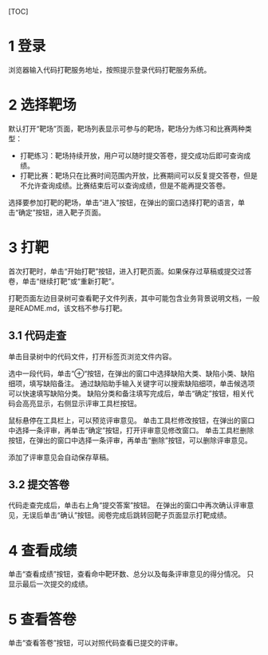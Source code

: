 [TOC]
# 1 登录
浏览器输入代码打靶服务地址，按照提示登录代码打靶服务系统。
# 2 选择靶场
默认打开“靶场”页面，靶场列表显示可参与的靶场，靶场分为练习和比赛两种类型：
- 打靶练习：靶场持续开放，用户可以随时提交答卷，提交成功后即可查询成绩。
- 打靶比赛：靶场只在比赛时间范围内开放，比赛期间可以反复提交答卷，但是不允许查询成绩。比赛结束后可以查询成绩，但是不能再提交答卷。

选择要参加打靶的靶场，单击“进入”按钮，在弹出的窗口选择打靶的语言，单击“确定”按钮，进入靶子页面。
# 3 打靶
首次打靶时，单击“开始打靶”按钮，进入打靶页面。如果保存过草稿或提交过答卷，单击“继续打靶”或“重新打靶”。

打靶页面左边目录树可查看靶子文件列表，其中可能包含业务背景说明文档，一般是README.md，该文档不参与打靶。
## 3.1 代码走查
单击目录树中的代码文件，打开标签页浏览文件内容。

选中一段代码，单击“⊕“按钮，在弹出的窗口中选择缺陷大类、缺陷小类、缺陷细项，填写缺陷备注。
通过缺陷助手输入关键字可以搜索缺陷细项，单击候选项可以快速填写缺陷分类。
缺陷分类和备注填写完成后，单击“确定”按钮，相关代码会高亮显示，右侧显示评审工具栏按钮。

鼠标悬停在工具栏上，可以预览评审意见。
单击工具栏修改按钮，在弹出的窗口中选择一条评审，再单击“确定”按钮，打开评审意见修改窗口。
单击工具栏删除按钮，在弹出的窗口中选择一条评审，再单击“删除”按钮，可以删除评审意见。

添加了评审意见会自动保存草稿。
## 3.2 提交答卷
代码走查完成后，单击右上角“提交答案”按钮。
在弹出的窗口中再次确认评审意见，无误后单击“确认”按钮。阅卷完成后跳转回靶子页面显示打靶成绩。
# 4 查看成绩
单击“查看成绩”按钮，查看命中靶环数、总分以及每条评审意见的得分情况。
只显示最后一次提交的成绩。
# 5 查看答卷
单击“查看答卷”按钮，可以对照代码查看已提交的评审。